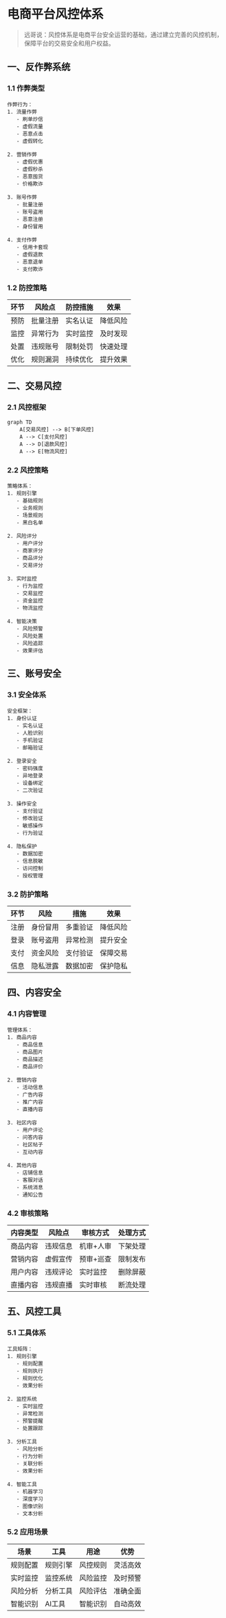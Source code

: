 # 电商平台风控体系

> 远哥说：风控体系是电商平台安全运营的基础，通过建立完善的风控机制，保障平台的交易安全和用户权益。

## 一、反作弊系统

### 1.1 作弊类型
```
作弊行为：
1. 流量作弊
   - 刷单炒信
   - 虚假流量
   - 恶意点击
   - 虚假转化

2. 营销作弊
   - 虚假优惠
   - 虚假秒杀
   - 恶意囤货
   - 价格欺诈

3. 账号作弊
   - 批量注册
   - 账号盗用
   - 恶意注册
   - 身份冒用

4. 支付作弊
   - 信用卡套现
   - 虚假退款
   - 恶意退单
   - 支付欺诈
```

### 1.2 防控策略
| 环节 | 风险点 | 防控措施 | 效果 |
|------|--------|----------|------|
| 预防 | 批量注册 | 实名认证 | 降低风险 |
| 监控 | 异常行为 | 实时监控 | 及时发现 |
| 处置 | 违规账号 | 限制处罚 | 快速处理 |
| 优化 | 规则漏洞 | 持续优化 | 提升效果 |

## 二、交易风控

### 2.1 风控框架
```mermaid
graph TD
    A[交易风控] --> B[下单风控]
    A --> C[支付风控]
    A --> D[退款风控]
    A --> E[物流风控]
```

### 2.2 风控策略
```
策略体系：
1. 规则引擎
   - 基础规则
   - 业务规则
   - 场景规则
   - 黑白名单

2. 风险评分
   - 用户评分
   - 商家评分
   - 商品评分
   - 交易评分

3. 实时监控
   - 行为监控
   - 交易监控
   - 资金监控
   - 物流监控

4. 智能决策
   - 风险预警
   - 风险处置
   - 风险追踪
   - 效果评估
```

## 三、账号安全

### 3.1 安全体系
```
安全框架：
1. 身份认证
   - 实名认证
   - 人脸识别
   - 手机验证
   - 邮箱验证

2. 登录安全
   - 密码强度
   - 异地登录
   - 设备绑定
   - 二次验证

3. 操作安全
   - 支付验证
   - 修改验证
   - 敏感操作
   - 行为验证

4. 隐私保护
   - 数据加密
   - 信息脱敏
   - 访问控制
   - 授权管理
```

### 3.2 防护策略
| 环节 | 风险 | 措施 | 效果 |
|------|------|------|------|
| 注册 | 身份冒用 | 多重验证 | 降低风险 |
| 登录 | 账号盗用 | 异常检测 | 提升安全 |
| 支付 | 资金风险 | 支付验证 | 保障交易 |
| 信息 | 隐私泄露 | 数据加密 | 保护隐私 |

## 四、内容安全

### 4.1 内容管理
```
管理体系：
1. 商品内容
   - 商品信息
   - 商品图片
   - 商品描述
   - 商品评价

2. 营销内容
   - 活动信息
   - 广告内容
   - 推广内容
   - 直播内容

3. 社区内容
   - 用户评论
   - 问答内容
   - 社区帖子
   - 互动内容

4. 其他内容
   - 店铺信息
   - 客服对话
   - 系统消息
   - 通知公告
```

### 4.2 审核策略
| 内容类型 | 风险点 | 审核方式 | 处理方式 |
|----------|--------|----------|----------|
| 商品内容 | 违规信息 | 机审+人审 | 下架处理 |
| 营销内容 | 虚假宣传 | 预审+巡查 | 限制发布 |
| 用户内容 | 违规评论 | 实时监控 | 删除屏蔽 |
| 直播内容 | 违规直播 | 实时审核 | 断流处理 |

## 五、风控工具

### 5.1 工具体系
```
工具矩阵：
1. 规则引擎
   - 规则配置
   - 规则执行
   - 规则优化
   - 效果分析

2. 监控系统
   - 实时监控
   - 异常检测
   - 预警提醒
   - 处置跟踪

3. 分析工具
   - 风险分析
   - 行为分析
   - 关联分析
   - 效果分析

4. 智能工具
   - 机器学习
   - 深度学习
   - 图像识别
   - 文本分析
```

### 5.2 应用场景
| 场景 | 工具 | 用途 | 优势 |
|------|------|------|------|
| 规则配置 | 规则引擎 | 风控规则 | 灵活高效 |
| 实时监控 | 监控系统 | 风险监控 | 及时预警 |
| 风险分析 | 分析工具 | 风险评估 | 准确全面 |
| 智能识别 | AI工具 | 智能识别 | 自动高效 |

